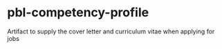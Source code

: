 # pbl-competency-profile
Artifact to supply the cover letter and curriculum vitae when applying for jobs

